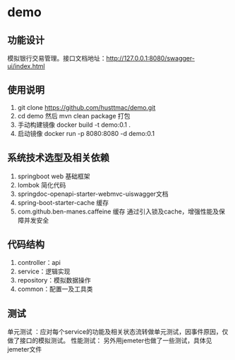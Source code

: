 # demo 

## 功能设计

模拟银行交易管理。接口文档地址：http://127.0.0.1:8080/swagger-ui/index.html

## 使用说明
1. git clone https://github.com/husttmac/demo.git 
2. cd demo 然后 mvn clean  package 打包
3. 手动构建镜像   docker build -t demo:0.1 .
4. 启动镜像  docker run -p 8080:8080 -d demo:0.1

## 系统技术选型及相关依赖
1. springboot web 基础框架
2. lombok 简化代码
3. springdoc-openapi-starter-webmvc-uiswagger文档
4. spring-boot-starter-cache  缓存
5. com.github.ben-manes.caffeine 缓存
通过引入锁及cache，增强性能及保障并发安全

## 代码结构
1. controller：api
2. service：逻辑实现
3. repository：模拟数据操作
4. common：配置一及工具类

## 测试
单元测试 ：应对每个service的功能及相关状态流转做单元测试，因事件原因，仅做了接口的模拟测试。
性能测试： 另外用jemeter也做了一些测试，具体见jemeter文件

